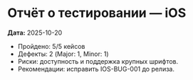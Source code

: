 # Отчёт о тестировании — iOS
**Дата:** 2025-10-20

- Пройдено: 5/5 кейсов
- Дефекты: 2 (Major: 1, Minor: 1)
- Риски: доступность и поддержка крупных шрифтов.
- Рекомендации: исправить IOS-BUG-001 до релиза.
